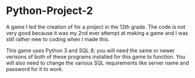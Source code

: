 # Python-Project-2

A game I led the creation of for a project in the 12th grade. The code is not very good because it was my 2nd ever attempt at making a game and I was still rather new to coding when I made this.

This game uses Python 3 and SQL 8; you will need the same or newer verisons of both of these programs installed for this game to function. You will also need to change the various SQL requirements like server name and password for it to work.
